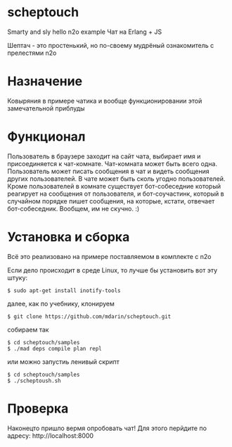# scheptouch
Smarty and sly hello n2o example
Чат на Erlang + JS

Шептач - это простенький, но по-своему мудрёный ознакомитель с прелестями n2o

# Назначение

Ковыряния в примере чатика и вообще функционировании этой замечательной приблуды

# Функционал

Пользователь в браузере заходит на сайт чата, выбирает имя и присоединяется к чат-комнате. Чат-комната может быть всего одна.
Пользователь может писать сообщения в чат и видеть сообщения других пользователей. В чате может быть сколь угодно пользователей. Кроме пользователей в комнате существует бот-собеседние который реагирует на сообщения от пользователя, и бот-соучастинк, который в случайном порядке пишет сообщения, на которые, кстати, отвечает бот-собеседник. Вообщем, им не скучно. :)

# Установка и сборка

Всё это реализовано на примере поставляемом в комплекте с n2o

Если дело происходит в среде Linux, то лучше бы установить вот эту штуку:
```
$ sudo apt-get install inotify-tools
```
далее, как по учебнику, клонируем 
``` 
$ git clone https://github.com/mdarin/scheptouch.git
```
собираем так
```
$ cd scheptouch/samples
$ ./mad deps compile plan repl
```
или можно запустиь ленивый скрипт

```
$ cd scheptouch/samples
$ ./scheptoush.sh
```

# Проверка

Наконецто пришло вермя опробовать чат! 
Для этого перйдите по адресу: http://localhost:8000 



